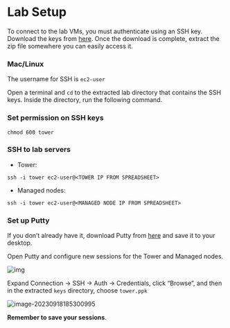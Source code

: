 # Lab Setup 
To connect to the lab VMs, you must authenticate using an SSH key. Download the keys from [here](https://we.tl/t-s5RDU3p0lZ). Once the download is complete, extract the zip file somewhere you can easily access it.

### Mac/Linux

The username for SSH is 
`ec2-user`

Open a terminal and `cd` to the extracted lab directory that contains the SSH keys. Inside the directory, run the following command.

### Set permission on SSH keys

```
chmod 600 tower 
```



### SSH to lab servers

* Tower: 

```
ssh -i tower ec2-user@<TOWER IP FROM SPREADSHEET> 
```

* Managed nodes: 

```
ssh -i tower ec2-user@<MANAGED NODE IP FROM SPREADSHEET> 
```

### Set up Putty

If you don’t already have it, download Putty from [here](https://the.earth.li/~sgtatham/putty/latest/w64/putty.exe) and save it to your desktop.

Open Putty and configure new sessions for the Tower and Managed nodes.

![img](https://jruels.github.io/openshift-admin/labs/openshift-deploy/images/putty-session.png)

Expand Connection -> SSH -> Auth -> Credentials, click “Browse”, and then in the extracted `keys` directory, choose `tower.ppk` 

![image-20230918185300995](https://jruels.github.io/openshift-admin/labs/openshift-deploy/images/putty-auth.png)

**Remember to save your sessions**.
